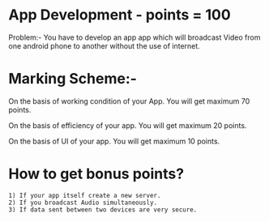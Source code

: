 # App Development - points = 100

Problem:- You have to develop an app app which will broadcast Video from one android phone to another without the use of internet.

# Marking Scheme:-

On the basis of working condition of your App. You will get maximum 70 points.

On the basis of efficiency of your app. You will get maximum 20 points.

On the basis of UI of your app. You will get maximum 10 points.

# How to get bonus points?

	1) If your app itself create a new server.
	2) If you broadcast Audio simultaneously.
	3) If data sent between two devices are very secure.